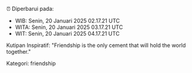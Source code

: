 ⏰ Diperbarui pada:
- WIB: Senin, 20 Januari 2025 02.17.21 UTC
- WITA: Senin, 20 Januari 2025 03.17.21 UTC
- WIT: Senin, 20 Januari 2025 04.17.21 UTC

Kutipan Inspiratif:
"Friendship is the only cement that will hold the world together."


Kategori: friendship

